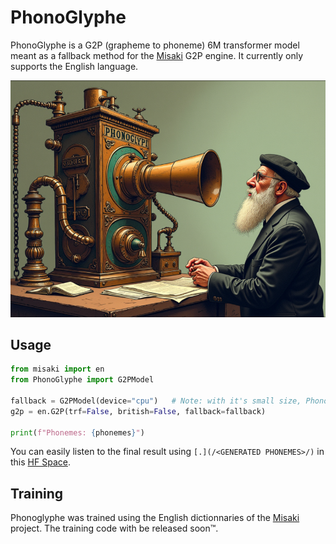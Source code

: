 # PhonoGlyphe

PhonoGlyphe is a G2P (grapheme to phoneme) 6M transformer model meant as a fallback method for the [Misaki](https://github.com/hexgrad/misaki/) G2P engine. It currently only supports the English language.

![](/img/phonoglyphe.png)

## Usage

```python
from misaki import en
from PhonoGlyphe import G2PModel

fallback = G2PModel(device="cpu")	# Note: with it's small size, PhonoGlyphe is often faster on CPU
g2p = en.G2P(trf=False, british=False, fallback=fallback)

print(f"Phonemes: {phonemes}")
```

You can easily listen to the final result using `[.](/<GENERATED PHONEMES>/)` in this [HF Space](https://huggingface.co/spaces/hexgrad/Kokoro-TTS/).

## Training

Phonoglyphe was trained using the English dictionnaries of the [Misaki](https://github.com/hexgrad/misaki/) project.
The training code with be released soon™.